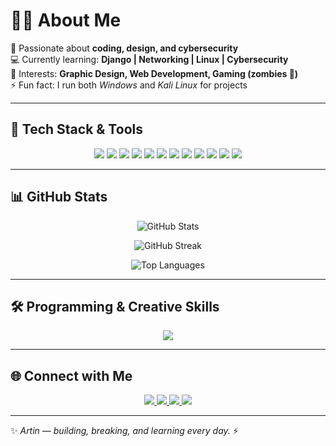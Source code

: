<!-- Banner -->
# 🧑‍💻 About Me  
🎯 Passionate about **coding, design, and cybersecurity**  
💻 Currently learning: **Django | Networking | Linux | Cybersecurity**  
🎨 Interests: **Graphic Design, Web Development, Gaming (zombies 🧟)**  
⚡ Fun fact: I run both *Windows* and *Kali Linux* for projects  

---

## 🚀 Tech Stack & Tools
<p align="center">
  <img src="https://img.shields.io/badge/-Python-3776AB?style=for-the-badge&logo=python&logoColor=fff" />
  <img src="https://img.shields.io/badge/-Django-092E20?style=for-the-badge&logo=django&logoColor=fff" />
  <img src="https://img.shields.io/badge/-Java-007396?style=for-the-badge&logo=openjdk&logoColor=fff" />
  <img src="https://img.shields.io/badge/-Kotlin-7F52FF?style=for-the-badge&logo=kotlin&logoColor=fff" />
  <img src="https://img.shields.io/badge/-Docker-2496ED?style=for-the-badge&logo=docker&logoColor=fff" />
  <img src="https://img.shields.io/badge/-MongoDB-47A248?style=for-the-badge&logo=mongodb&logoColor=fff" />
  <img src="https://img.shields.io/badge/-MySQL-4479A1?style=for-the-badge&logo=mysql&logoColor=fff" />
  <img src="https://img.shields.io/badge/-HTML5-E34F26?style=for-the-badge&logo=html5&logoColor=fff" />
  <img src="https://img.shields.io/badge/-CSS3-1572B6?style=for-the-badge&logo=css3&logoColor=fff" />
  <img src="https://img.shields.io/badge/-Linux-FCC624?style=for-the-badge&logo=linux&logoColor=000" />
  <img src="https://img.shields.io/badge/-Kali%20Linux-557C94?style=for-the-badge&logo=kalilinux&logoColor=fff" />
  <img src="https://img.shields.io/badge/-Git-F05032?style=for-the-badge&logo=git&logoColor=fff" />
</p>

---

## 📊 GitHub Stats
<p align="center">
  <img src="https://github-readme-stats.vercel.app/api?username=dXRtinXb&show_icons=true&theme=dark&hide_border=true" alt="GitHub Stats" />
</p>

<p align="center">
  <img src="https://github-readme-streak-stats.herokuapp.com/?user=dXRtinXb&theme=dark&hide_border=true" alt="GitHub Streak" />
</p>

<p align="center">
  <img src="https://github-readme-stats.vercel.app/api/top-langs/?username=dXRtinXb&layout=compact&theme=dark&hide_border=true" alt="Top Languages" />
</p>

---

## 🛠 Programming & Creative Skills
<p align="center">
  <a href="https://github.com/dxRtinxb">
    <img src="https://skillicons.dev/icons?i=py,django,git,github,html,css,js,kotlin,java,docker,mongodb,linux,kali,cs,idea,ai,ae,pr,ps" />
  </a>
</p>

---

## 🌐 Connect with Me
<p align="center">
  <a href="https://www.instagram.com/artin_ab87/">
    <img src="https://img.shields.io/badge/Instagram-E4405F?style=for-the-badge&logo=instagram&logoColor=white" />
  </a>
  <a href="mailto:aabbassin@gmail.com">
    <img src="https://img.shields.io/badge/Gmail-D14836?style=for-the-badge&logo=gmail&logoColor=white" />
  </a>
  <a href="https://linkedin.com/in/yourprofile">
    <img src="https://img.shields.io/badge/LinkedIn-0A66C2?style=for-the-badge&logo=linkedin&logoColor=white" />
  </a>
  <a href="https://yourportfolio.com">
    <img src="https://img.shields.io/badge/Portfolio-000000?style=for-the-badge&logo=vercel&logoColor=white" />
  </a>
</p>

---

✨ *Artin — building, breaking, and learning every day.* ⚡
